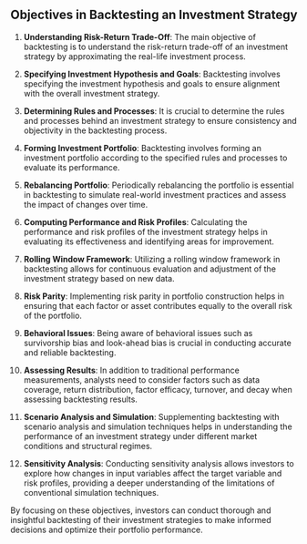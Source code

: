 ## Objectives in Backtesting an Investment Strategy

1. **Understanding Risk-Return Trade-Off**: The main objective of backtesting is to understand the risk-return trade-off of an investment strategy by approximating the real-life investment process.

2. **Specifying Investment Hypothesis and Goals**: Backtesting involves specifying the investment hypothesis and goals to ensure alignment with the overall investment strategy.

3. **Determining Rules and Processes**: It is crucial to determine the rules and processes behind an investment strategy to ensure consistency and objectivity in the backtesting process.

4. **Forming Investment Portfolio**: Backtesting involves forming an investment portfolio according to the specified rules and processes to evaluate its performance.

5. **Rebalancing Portfolio**: Periodically rebalancing the portfolio is essential in backtesting to simulate real-world investment practices and assess the impact of changes over time.

6. **Computing Performance and Risk Profiles**: Calculating the performance and risk profiles of the investment strategy helps in evaluating its effectiveness and identifying areas for improvement.

7. **Rolling Window Framework**: Utilizing a rolling window framework in backtesting allows for continuous evaluation and adjustment of the investment strategy based on new data.

8. **Risk Parity**: Implementing risk parity in portfolio construction helps in ensuring that each factor or asset contributes equally to the overall risk of the portfolio.

9. **Behavioral Issues**: Being aware of behavioral issues such as survivorship bias and look-ahead bias is crucial in conducting accurate and reliable backtesting.

10. **Assessing Results**: In addition to traditional performance measurements, analysts need to consider factors such as data coverage, return distribution, factor efficacy, turnover, and decay when assessing backtesting results.

11. **Scenario Analysis and Simulation**: Supplementing backtesting with scenario analysis and simulation techniques helps in understanding the performance of an investment strategy under different market conditions and structural regimes.

12. **Sensitivity Analysis**: Conducting sensitivity analysis allows investors to explore how changes in input variables affect the target variable and risk profiles, providing a deeper understanding of the limitations of conventional simulation techniques.

By focusing on these objectives, investors can conduct thorough and insightful backtesting of their investment strategies to make informed decisions and optimize their portfolio performance.